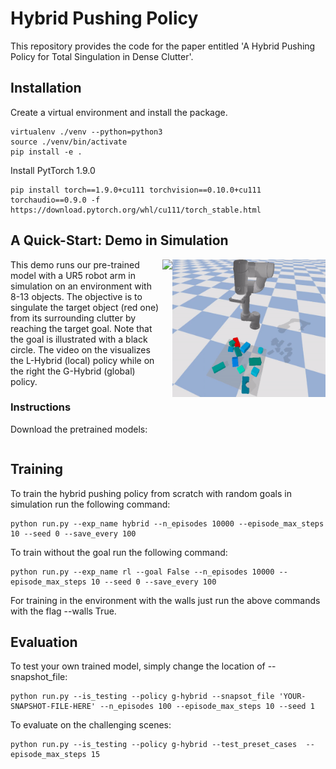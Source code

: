 # Hybrid Pushing Policy
This repository provides the code for the paper entitled 'A Hybrid Pushing Policy for Total Singulation in Dense Clutter'.

## Installation
Create a virtual environment and install the package.
```shell
virtualenv ./venv --python=python3
source ./venv/bin/activate
pip install -e .
```

Install PytTorch 1.9.0
```shell
pip install torch==1.9.0+cu111 torchvision==0.10.0+cu111 torchaudio==0.9.0 -f https://download.pytorch.org/whl/cu111/torch_stable.html
```

## A Quick-Start: Demo in Simulation

<img src="images/l-hybrid.gif" height=220px align="right" />
<img src="images/g-hybrid.gif" height=220px align="right" />

This demo runs our pre-trained model with a UR5 robot arm in simulation on an environment with 8-13 objects. The objective is to singulate the target object (red one) from its surrounding clutter by reaching the target goal. Note that the goal is illustrated with a black circle. The video on the visualizes the L-Hybrid (local) policy while on the right the G-Hybrid (global) policy.

### Instructions 
Download the pretrained models:
```commandline

```



## Training
To train the hybrid pushing policy from scratch with random goals in simulation run the following command:
```commandline
python run.py --exp_name hybrid --n_episodes 10000 --episode_max_steps 10 --seed 0 --save_every 100
```

To train without the goal run the following command:
```commandline
python run.py --exp_name rl --goal False --n_episodes 10000 --episode_max_steps 10 --seed 0 --save_every 100
```

For training in the environment with the walls just run the above commands with the flag --walls True.


## Evaluation
To test your own trained model, simply change the location of --snapshot_file:
```commandline
python run.py --is_testing --policy g-hybrid --snapsot_file 'YOUR-SNAPSHOT-FILE-HERE' --n_episodes 100 --episode_max_steps 10 --seed 1
```

To evaluate on the challenging scenes:
```commandline
python run.py --is_testing --policy g-hybrid --test_preset_cases  --episode_max_steps 15
```